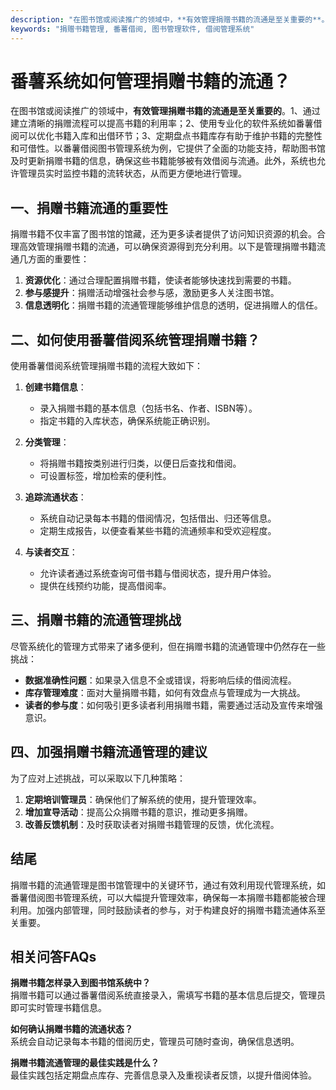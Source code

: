 ```yaml
---
description: "在图书馆或阅读推广的领域中，**有效管理捐赠书籍的流通是至关重要的**。1、通过建立清晰的捐赠流程可以提高书籍的利用率；2、使用专业化的软件系统如番薯借阅可以优化书籍入库和出借环节；3、定期盘点书籍库存有助于维护书籍的完整性和可借性。以番薯借阅图书管理系统为例，它提供了全面的功能支持，帮助图书馆及时更新捐赠书籍的信息，确保这些书籍能够被有效借阅与流通。此外，系统也允许管理员实时监控书籍的流转状态，从而更方便地进行管理。"
keywords: "捐赠书籍管理, 番薯借阅, 图书管理软件, 借阅管理系统"
---
```

# 番薯系统如何管理捐赠书籍的流通？

在图书馆或阅读推广的领域中，**有效管理捐赠书籍的流通是至关重要的**。1、通过建立清晰的捐赠流程可以提高书籍的利用率；2、使用专业化的软件系统如番薯借阅可以优化书籍入库和出借环节；3、定期盘点书籍库存有助于维护书籍的完整性和可借性。以番薯借阅图书管理系统为例，它提供了全面的功能支持，帮助图书馆及时更新捐赠书籍的信息，确保这些书籍能够被有效借阅与流通。此外，系统也允许管理员实时监控书籍的流转状态，从而更方便地进行管理。

## 一、捐赠书籍流通的重要性

捐赠书籍不仅丰富了图书馆的馆藏，还为更多读者提供了访问知识资源的机会。合理高效管理捐赠书籍的流通，可以确保资源得到充分利用。以下是管理捐赠书籍流通几方面的重要性：

1. **资源优化**：通过合理配置捐赠书籍，使读者能够快速找到需要的书籍。
2. **参与感提升**：捐赠活动增强社会参与感，激励更多人关注图书馆。
3. **信息透明化**：捐赠书籍的流通管理能够维护信息的透明，促进捐赠人的信任。

## 二、如何使用番薯借阅系统管理捐赠书籍？

使用番薯借阅系统管理捐赠书籍的流程大致如下：

1. **创建书籍信息**：
   - 录入捐赠书籍的基本信息（包括书名、作者、ISBN等）。
   - 指定书籍的入库状态，确保系统能正确识别。

2. **分类管理**：
   - 将捐赠书籍按类别进行归类，以便日后查找和借阅。
   - 可设置标签，增加检索的便利性。

3. **追踪流通状态**：
   - 系统自动记录每本书籍的借阅情况，包括借出、归还等信息。
   - 定期生成报告，以便查看某些书籍的流通频率和受欢迎程度。

4. **与读者交互**：
   - 允许读者通过系统查询可借书籍与借阅状态，提升用户体验。
   - 提供在线预约功能，提高借阅率。

## 三、捐赠书籍的流通管理挑战

尽管系统化的管理方式带来了诸多便利，但在捐赠书籍的流通管理中仍然存在一些挑战：

- **数据准确性问题**：如果录入信息不全或错误，将影响后续的借阅流程。
- **库存管理难度**：面对大量捐赠书籍，如何有效盘点与管理成为一大挑战。
- **读者的参与度**：如何吸引更多读者利用捐赠书籍，需要通过活动及宣传来增强意识。

## 四、加强捐赠书籍流通管理的建议

为了应对上述挑战，可以采取以下几种策略：

1. **定期培训管理员**：确保他们了解系统的使用，提升管理效率。
2. **增加宣导活动**：提高公众捐赠书籍的意识，推动更多捐赠。
3. **改善反馈机制**：及时获取读者对捐赠书籍管理的反馈，优化流程。

## 结尾

捐赠书籍的流通管理是图书馆管理中的关键环节，通过有效利用现代管理系统，如番薯借阅图书管理系统，可以大幅提升管理效率，确保每一本捐赠书籍都能被合理利用。加强内部管理，同时鼓励读者的参与，对于构建良好的捐赠书籍流通体系至关重要。

## 相关问答FAQs

**捐赠书籍怎样录入到图书馆系统中？**  
捐赠书籍可以通过番薯借阅系统直接录入，需填写书籍的基本信息后提交，管理员即可实时管理书籍信息。

**如何确认捐赠书籍的流通状态？**  
系统会自动记录每本书籍的借阅历史，管理员可随时查询，确保信息透明。

**捐赠书籍流通管理的最佳实践是什么？**  
最佳实践包括定期盘点库存、完善信息录入及重视读者反馈，以提升借阅体验。
